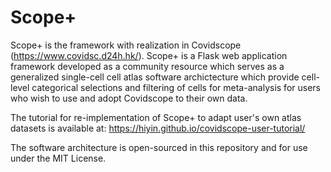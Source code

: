 # Scope+

Scope+ is the framework with realization in Covidscope (https://www.covidsc.d24h.hk/). Scope+ is a Flask web application framework developed as a community resource which serves as a generalized single-cell cell atlas software archictecture which provide cell-level categorical selections and filtering of cells for meta-analysis for users who wish to use and adopt Covidscope to their own data.

The tutorial for re-implementation of Scope+ to adapt user's own atlas datasets is available at: https://hiyin.github.io/covidscope-user-tutorial/

The software architecture is open-sourced in this repository and for use under the MIT License.

